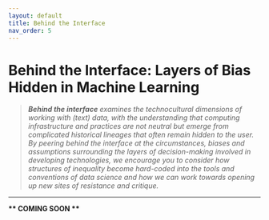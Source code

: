 ```yaml
---
layout: default
title: Behind the Interface
nav_order: 5
---
```


# Behind the Interface: Layers of Bias Hidden in Machine Learning

> ***Behind the interface** examines the technocultural dimensions of working with (text) data, with the understanding that computing infrastructure and practices are not neutral but emerge from complicated historical lineages that often remain hidden to the user. By peering behind the interface at the circumstances, biases and assumptions surrounding the layers of decision-making involved in developing technologies, we encourage you to consider how structures of inequality become hard-coded into the tools and conventions of data science and how we can work towards opening up new sites of resistance and critique.*

<hr />

**\*\* COMING SOON \*\***

<!--

## Dominant Datasets

[Safiya Noble](https://safiyaunoble.com/), [Joy Buolamwini](https://www.media.mit.edu/people/joyab/overview/), [Cathy O’Neil](https://mathbabe.org/) and others have drawn attention to the latent biases and assumptions encoded into algorithmically driven processes such as search engine term autocompletions and facial recognition. As we have already encountered in the lesson, natural language processing is no less immune to being shaped by the social-technical  can be . is the training dataset used in machine learning to recognize patterns that will be applied to . For example, choices in how to label data, what data is included 

For example, 

Initiatives like the [Corpus of Regional African American Language (CORAAL)](https://oraal.uoregon.edu/coraal) project, which  point to possibilities

## Data Sovereignty

Conversely, there are complex ethical questions surrounding the use of data from minoritized communities; community protocols; turning texts into data
While it is important to ensure that natural language processing systems are designed with principles of equity in mind, there are also respects in which efforts at inclusion can put minoritized communities at further risk. As Ruha Benjamin notes, when.

Benjamin does not , and stresses that there are sites of resistance to the new Jim code.


The importance of working together with communities who are impacted  and their data sovereignty. 



## Algorithmic Opacity

One of the challenges to engaging in a critique of machine learning processes is the As Ananny and Crawford highlight, 

-->

